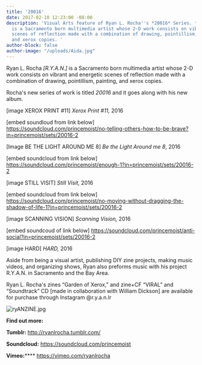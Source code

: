 ```yaml
---
title: '20016'
date: 2017-02-10 12:23:00 -08:00
description: 'Visual Arts feature of Ryan L. Rocha''s *20016* Series. *[R.Y.A.N.]*
  is a Sacramento born multimedia artist whose 2-D work consists on vibrant and energetic
  scenes of reflection made with a combination of drawing, pointillism, painting,
  and xerox copies. '
author-block: false
author-image: "/uploads/Aida.jpg"
---
```


Ryan L. Rocha *[R.Y.A.N.]* is a Sacramento born multimedia artist whose 2-D work consists on vibrant and energetic scenes of reflection made with a combination of drawing, pointillism, painting, and xerox copies. 

Rocha's new series of work is titled *20016* and it goes along with his new album.

[image XEROX PRINT #11]
*Xerox Print #11,* 2016

[embed soundloud from link below]
https://soundcloud.com/princemoist/no-telling-others-how-to-be-brave?in=princemoist/sets/20016-2

[Image BE THE LIGHT AROUND ME 8]
*Be the Light Around me 8*, 2016

[embed soundcloud from link below]
https://soundcloud.com/princemoist/enough-1?in=princemoist/sets/20016-2

[image STILL VISIT]
*Still Visit,* 2016

[embed soundcloud from link below]
https://soundcloud.com/princemoist/no-moving-without-dragging-the-shadow-of-life-1?in=princemoist/sets/20016-2

[image SCANNING VISION]
*Scanning Vision,* 2016

[embed soundcoud of link below]
https://soundcloud.com/princemoist/anti-social?in=princemoist/sets/20016-2

[image HARD]
*HARD,* 2016

Aside from being a visual artist, publishing DIY zine projects, making music videos, and organizing shows, Ryan also preforms music with his project R.Y.A.N. in Sacramento and the Bay Area.

Ryan L. Rocha's zines “Garden of Xerox," and zine+CF “VIRAL” and “Soundtrack” CD [made in collaboration with William Dickson] are available for purchase through Instagram @r.y.a.n.lr

![ryANZINE.jpg](/uploads/ryANZINE.jpg)

**Find out more:**

**Tumblr:** http://ryanlrocha.tumblr.com/

**Soundcloud:** https://soundcloud.com/princemoist

**Vimeo:****** https://vimeo.com/ryanlrocha
